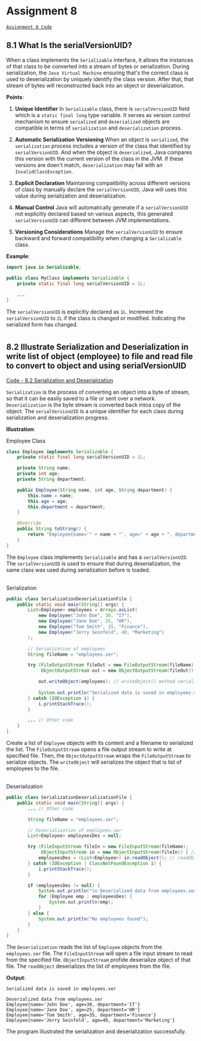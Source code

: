 # Assignment 8

[<ins>`Assignment 8 Code`</ins>](../code/src/main/java/org/example/assignment8)

## 8.1 What Is the serialVersionUID?

When a class implements the `Serializable` interface, it allows the instances of that class to be converted into a stream of bytes or serialization. During serialization, the `Java Virtual Machine` ensuring that's the correct class is used to deserialization by uniquely identify the class version. After that, that stream of bytes will reconstructed back into an object or deserialization.

**Points**:

1. **Unique Identifier**
    In `Serializable` class, there is `serialVersionUID` field which is a `static final long` type variable. It serves as version control mechanism to ensure `serialized` and `deserialized` objects are compatible in terms of `serialization` and `deserialization` process.

2. **Automatic Serialization Versioning**
    When an object is `serialized`, the `serialization` process includes a version of the class that identified by `serialVersionUID`. And when the object is `deserialized`, Java compares this version with the current version of the class in the JVM. If these versions are doen't match, `deserialization` may fail with an `InvalidClassException`.

3. **Explicit Declaration**
    Maintaining compatibility across different versions of class by manually declare the `serialVersionUID`, Java will uses this value during serialization and deserialization.

4. **Manual Control**
    Java will automatically generate if a `serialVersionUID` not explicitly declared based on various aspects, this generated `serialVersionUID` can different between JVM implementations.

5. **Versioning Considerations**
    Manage the `serialVersionUID` to ensure backward and forward compatibility when changing a `Serializable` class.

**Example**:

```java
import java.io.Serializable;

public class MyClass implements Serializable {
    private static final long serialVersionUID = 1L;
    
    ...
}
```

The `serialVersionUID` is explicitly declared as `1L`. Increment the `serialVersionUID` to `2L` if the class is changed or modified. Indicating the serialized form has changed.

#
## 8.2 Illustrate Serialization and Deserialization in write list of object (employee) to file and read file to convert to object and using serialVersionUID

[<ins>Code - 8.2 Serialization and Deserialization</ins>](../code/src/main/java/org/example/assignment8/SerializationDeserializationFile.java)

`Serialization` is the process of converting an object into a byte of stream, so that it can be easily saved to a file or sent over a network. `Deserialization` is the byte stream is converted back intoa copy of the object. The `serialVersionUID` is a unique identifier for each class during serialization and deserialization progress.

**Illustration**:

Employee Class

```java
class Employee implements Serializable {
    private static final long serialVersionUID = 1L;

    private String name;
    private int age;
    private String department;

    public Employee(String name, int age, String department) {
        this.name = name;
        this.age = age;
        this.department = department;
    }

    @Override
    public String toString() {
        return "Employee{name='" + name + "', age=" + age + ", department='" + department + "'}";
    }
}
```

The `Employee` class implements `Serializable` and has a `serialVersionUID`. The `serialVersionUID` is used to ensure that during deserialization, the same class was used during serialization before is loaded.

\
Serialization

```java
public class SerializationDeserializationFile {
    public static void main(String[] args) {
        List<Employee> employees = Arrays.asList(
            new Employee("John Doe", 30, "IT"),
            new Employee("Jane Doe", 25, "HR"),
            new Employee("Tom Smith", 35, "Finance"),
            new Employee("Jerry Seinfeld", 40, "Marketing")
        );

        // Serialization of employees
        String fileName = "employees.ser";

        try (FileOutputStream fileOut = new FileOutputStream(fileName);
             ObjectOutputStream out = new ObjectOutputStream(fileOut)) {  // ObjectOutputStream is used to serialize an object

            out.writeObject(employees); // writeObject() method serializes the object and writes it to the file
            
            System.out.println("Serialized data is saved in employees.ser");
        } catch (IOException i) {
            i.printStackTrace();
        }

        ... // Other code
    }
}
```

Create a list of `Employee` objects with its content and a filename to serialized the list. The `FileOutputStream` opens a file output stream to write at specified file. Then, the `ObjectOutputStream` wraps the `FileOutputStream` to serialize objects. The `writeObject` will serializes the object that is list of employees to the file.

\
Deserialization

```java
public class SerializationDeserializationFile {
    public static void main(String[] args) {
        ... // Other code

        String fileName = "employees.ser"; 

        // Deserialization of employees.ser
        List<Employee> employeesDes = null;

        try (FileInputStream fileIn = new FileInputStream(fileName);
             ObjectInputStream in = new ObjectInputStream(fileIn)) { // ObjectInputStream is used to deserialize an object
            employeesDes = (List<Employee>) in.readObject(); // readObject() method deserializes the object from the file
        } catch (IOException | ClassNotFoundException i) {
            i.printStackTrace();
        }

        if (employeesDes != null) {
            System.out.println("\n Deserialized data from employees.ser");
            for (Employee emp : employeesDes) {
                System.out.println(emp);
            }
        } else {
            System.out.println("No employees found");
        }
    }
}
```

The `Deserialization` reads the list of `Employee` objects from the `employees.ser` file. The `FileInputStream` will open a file  input stream to read from the specified file. `ObjectInputStream` profide deserialize object of that file. The `readObject` deserializes the list of employees from the file.

**Output**:
```
Serialized data is saved in employees.ser

Deserialized data from employees.ser
Employee{name='John Doe', age=30, department='IT'}
Employee{name='Jane Doe', age=25, department='HR'}
Employee{name='Tom Smith', age=35, department='Finance'}
Employee{name='Jerry Seinfeld', age=40, department='Marketing'}
```

The program illustrated the serialization  and deserialization successfully.